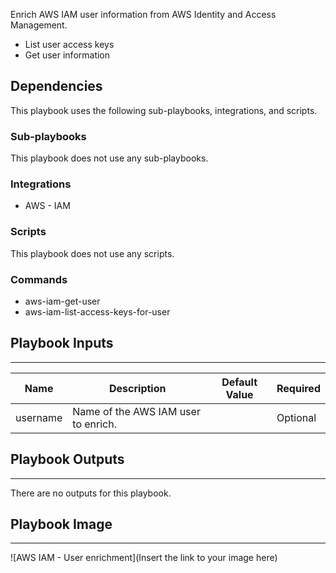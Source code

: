 Enrich AWS IAM user information from AWS Identity and Access Management.
- List user access keys
- Get user information


## Dependencies
This playbook uses the following sub-playbooks, integrations, and scripts.

### Sub-playbooks
This playbook does not use any sub-playbooks.

### Integrations
* AWS - IAM

### Scripts
This playbook does not use any scripts.

### Commands
* aws-iam-get-user
* aws-iam-list-access-keys-for-user

## Playbook Inputs
---

| **Name** | **Description** | **Default Value** | **Required** |
| --- | --- | --- | --- |
| username | Name of the AWS IAM user to enrich. |  | Optional |

## Playbook Outputs
---
There are no outputs for this playbook.

## Playbook Image
---
![AWS IAM - User enrichment](Insert the link to your image here)